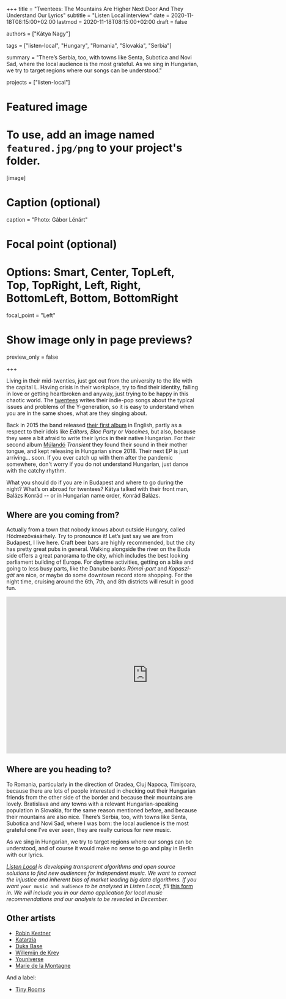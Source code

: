 +++
title = "Twentees: The Mountains Are Higher Next Door And They Understand Our Lyrics"
subtitle = "Listen Local interview"
date = 2020-11-18T08:15:00+02:00
lastmod = 2020-11-18T08:15:00+02:00
draft = false

authors = ["Kátya Nagy"]

tags = ["listen-local", "Hungary", "Romania", "Slovakia", "Serbia"]

summary = "There’s Serbia, too, with towns like Senta, Subotica and Novi Sad, where the local audience is the most grateful. As we sing in Hungarian, we try to target regions where our songs can be understood."

projects = ["listen-local"]

# Featured image
# To use, add an image named `featured.jpg/png` to your project's folder. 
[image]
  # Caption (optional)
  caption = "Photo: Gábor Lénárt"

  # Focal point (optional)
  # Options: Smart, Center, TopLeft, Top, TopRight, Left, Right, BottomLeft, Bottom, BottomRight
  focal_point = "Left"

  # Show image only in page previews?
  preview_only = false

+++

Living in their mid-twenties, just got out from the university to the life with the capital L. Having crisis in their workplace, try to find their identity, falling in love or getting heartbroken and anyway, just trying to be happy in this chaotic world. The [twentees](https://twentees.bandcamp.com/) writes their indie-pop songs about the typical issues and problems of the Y-generation, so it is easy to understand when you are in the same shoes, what are they singing about. 

Back in 2015 the band released [their first album](https://twentees.bandcamp.com/album/sing-dance-cry) in English, partly as a respect to their idols like *Editors,* *Bloc Party* or *Vaccines*, but also, because they were a bit afraid to write their lyrics in their native Hungarian. For their second album [Múlandó](https://twentees.bandcamp.com/album/m-land) *Transient* 
they found their sound in their mother tongue, and kept releasing in Hungarian since 2018. Their next EP is just arriving... soon. If you ever catch up with them after the pandemic somewhere, don't worry if you do not understand Hungarian, just dance with the catchy rhythm. 

What you should do if you are in Budapest and where to go during the night? What’s on abroad for twentees? Kátya talked with their front man, Balázs Konrád -- or in Hungarian name order, Konrád Balázs.

## Where are you coming from?

Actually from a town that nobody knows about outside Hungary, called Hódmezővásárhely. Try to pronounce it! Let’s just say we are from Budapest, I live here. Craft beer bars are highly recommended, but the city has pretty great pubs in general. Walking alongside the river on the Buda side offers a great panorama to the city, which includes the best looking parliament building of Europe. For daytime activities, getting on a bike and going to less busy parts, like the Danube banks *Római-part* and *Kopaszi-gát* are nice, or maybe do some downtown record store shopping. For the night time, cruising around the 6th, 7th, and 8th districts will result in good fun.

<iframe width="740" height="410" src="https://www.youtube.com/embed/ncAHqleHLX4" frameborder="0" allow="accelerometer; autoplay; clipboard-write; encrypted-media; gyroscope; picture-in-picture" allowfullscreen></iframe>

## Where are you heading to? 

To Romania, particularly in the direction of Oradea, Cluj Napoca, Timișoara, because there are lots of people interested in checking out their Hungarian friends from the other side of the border and because their mountains are lovely. Bratislava and any towns with a relevant Hungarian-speaking population in Slovakia, for the same reason mentioned before, and because their mountains are also nice. There’s Serbia, too, with towns like Senta, Subotica and Novi Sad, where I was born: the local audience is the most grateful one I’ve ever seen, they are really curious for new music. 

As we sing in Hungarian, we try to target regions where our songs can be understood, and of course it would make no sense to go and play in Berlin with our lyrics.

*[Listen Local](https://dataandlyrics.com/tag/listen-local/) is developing transparent algorithms and open source solutions to find new audiences for independent music. We want to correct the injustice and inherent bias of market leading big data algorithms. If you want* `your music and audience` *to be analysed in Listen Local, fill* [this form](https://www.surveymonkey.com/r/ll_collector_2020) *in. We will include you in our demo application for local music recommendations and our analysis to be revealed in December.*

## Other artists

- [Robin Kestner](https://dataandlyrics.com/post/2020-11-11-listen-local-robin-kester/)
- [Katarzia](https://dataandlyrics.com/post/2020-11-25-katarzia/)
- [Duka Base](https://dataandlyrics.com/post/2020-10-28-duka-mission/)
- [Willemijn de Krey](https://dataandlyrics.com/post/2021-04-04-wdekrey/)
- [Youniverse](https://dataandlyrics.com/post/2020-11-30-youniverse/)
- [Marie de la Montagne](https://dataandlyrics.com/post/2021-07-15-marie_de_la_montagne/)

And a label:
- [Tiny Rooms](https://dataandlyrics.com/post/2020-12-14-tinyrooms/)